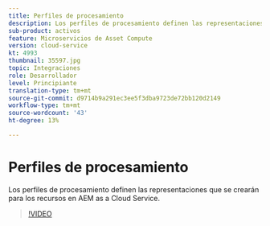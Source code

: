 ```yaml
---
title: Perfiles de procesamiento
description: Los perfiles de procesamiento definen las representaciones que se crearán para los recursos en AEM as a Cloud Service.
sub-product: activos
feature: Microservicios de Asset Compute
version: cloud-service
kt: 4993
thumbnail: 35597.jpg
topic: Integraciones
role: Desarrollador
level: Principiante
translation-type: tm+mt
source-git-commit: d9714b9a291ec3ee5f3dba9723de72bb120d2149
workflow-type: tm+mt
source-wordcount: '43'
ht-degree: 13%

---
```



# Perfiles de procesamiento

Los perfiles de procesamiento definen las representaciones que se crearán para los recursos en AEM as a Cloud Service.

>[!VIDEO](https://video.tv.adobe.com/v/35597/?quality=12&learn=on&hidetitle=true)
